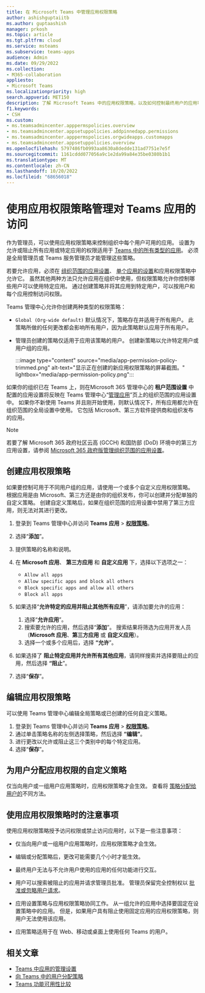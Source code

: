 ```yaml
---
title: 在 Microsoft Teams 中管理应用权限策略
author: ashishguptaiitb
ms.author: guptaashish
manager: prkosh
ms.topic: article
ms.tgt.pltfrm: cloud
ms.service: msteams
ms.subservice: teams-apps
audience: Admin
ms.date: 09/29/2022
ms.collection:
- M365-collaboration
appliesto:
- Microsoft Teams
ms.localizationpriority: high
search.appverid: MET150
description: 了解 Microsoft Teams 中的应用权限策略，以及如何控制最终用户的应用可用性。
f1.keywords:
- CSH
ms.custom:
- ms.teamsadmincenter.apppermspolicies.overview
- ms.teamsadmincenter.appsetuppolicies.addpinnedapp.permissions
- ms.teamsadmincenter.apppermspolicies.orgwideapps.customapps
- ms.teamsadmincenter.appsetuppolicies.overview
ms.openlocfilehash: 5797486fb0993aa8630a8dedde131ad7751e7e5f
ms.sourcegitcommit: 1161cddd077056a9c1e2da99a84e35be0380b1b1
ms.translationtype: MT
ms.contentlocale: zh-CN
ms.lasthandoff: 10/20/2022
ms.locfileid: "68656018"
---
```

# <a name="manage-access-to-teams-apps-using-app-permission-policies"></a>使用应用权限策略管理对 Teams 应用的访问

作为管理员，可以使用应用权限策略来控制组织中每个用户可用的应用。 设置为允许或阻止所有应用或特定应用的权限适用于 [Teams 中的所有类型的应用](deploy-apps-microsoft-teams-landing-page.md)。 必须是全局管理员或 Teams 服务管理员才能管理这些策略。

若要允许应用，必须在 [组织范围的应用设置](manage-apps.md#manage-org-wide-app-settings)、 [单个应用的设置](manage-apps.md#allow-and-block-apps)和应用权限策略中允许它。 虽然其他两种方法只允许应用在组织中使用，但权限策略允许你控制哪些用户可以使用特定应用。 通过创建策略并将其应用到特定用户，可以按用户和每个应用控制访问权限。

Teams 管理中心允许你创建两种类型的权限策略：

* `Global (Org-wide default)` 默认情况下，策略存在并适用于所有用户。 此策略所做的任何更改都会影响所有用户，因为此策略默认应用于所有用户。
* 管理员创建的策略仅适用于应用该策略的用户。 创建新策略以允许特定用户或用户组的应用。

   :::image type="content" source="media/app-permission-policy-trimmed.png" alt-text="显示正在创建的新应用权限策略的屏幕截图。" lightbox="media/app-permission-policy.png":::

如果你的组织已在 Teams 上，则在Microsoft 365 管理中心的 **租户范围设置** 中配置的应用设置将反映在 Teams 管理中心“[管理应用](https://admin.teams.microsoft.com/policies/manage-apps)”页上的组织范围的应用设置中。 如果你不新使用 Teams 并且刚开始使用，则默认情况下，所有应用都允许在组织范围的全局设置中使用。 它包括 Microsoft、第三方软件提供商和组织发布的应用。

> [!NOTE]
> 若要了解 Microsoft 365 政府社区云高 (GCCH) 和国防部 (DoD) 环境中的第三方应用设置，请参阅 [Microsoft 365 政府版管理组织范围的应用设置](manage-apps.md#manage-org-wide-app-settings-for-microsoft-365-government)。

## <a name="create-an-app-permission-policy"></a>创建应用权限策略

如果要控制可用于不同用户组的应用，请使用一个或多个自定义应用权限策略。 根据应用是由 Microsoft、第三方还是由你的组织发布，你可以创建并分配单独的自定义策略。 创建自定义策略后，如果在组织范围的应用设置中禁用了第三方应用，则无法对其进行更改。

1. 登录到 Teams 管理中心并访问 **Teams 应用** > **[权限策略](https://admin.teams.microsoft.com/policies/app-permission)**。
1. 选择“**添加**”。
1. 提供策略的名称和说明。
1. 在 **Microsoft 应用**、 **第三方应用** 和 **自定义应用** 下，选择以下选项之一：

    * `Allow all apps`
    * `Allow specific apps and block all others`
    * `Block specific apps and allow all others`
    * `Block all apps`

1. 如果选择“**允许特定的应用并阻止其他所有应用**”，请添加要允许的应用：

    1. 选择“**允许应用**”。
    1. 搜索要允许的应用，然后选择“**添加**”。 搜索结果将筛选为应用开发人员（**Microsoft 应用**、**第三方应用** 或 **自定义应用**）。
    1. 选择一个或多个应用后，选择 **“允许**”。

1. 如果选择了 **阻止特定应用并允许所有其他应用**，请同样搜索并选择要阻止的应用，然后选择 **“阻止**”。

1. 选择“**保存**”。

## <a name="edit-an-app-permission-policy"></a>编辑应用权限策略

可以使用 Teams 管理中心编辑全局策略或已创建的任何自定义策略。

1. 登录到 Teams 管理中心并访问 **Teams 应用** > **[权限策略](https://admin.teams.microsoft.com/policies/app-permission)**。
1. 通过单击策略名称的左侧选择策略，然后选择 **“编辑”**。
1. 进行更改以允许或阻止这三个类别中的每个特定应用。
1. 选择“**保存**”。

## <a name="assign-a-custom-policy-for-app-permissions-to-users"></a>为用户分配应用权限的自定义策略

仅当向用户或一组用户应用策略时，应用权限策略才会生效。 查看将 [策略分配给用户的](policy-assignment-overview.md#ways-to-assign-policies)不同方法。

## <a name="considerations-when-using-app-permission-policies"></a>使用应用权限策略时的注意事项

使用应用权限策略授予访问权限或禁止访问应用时，以下是一些注意事项：

* 仅当向用户或一组用户应用策略时，应用权限策略才会生效。

* 编辑或分配策略后，更改可能需要几个小时才能生效。

* 最终用户无法与不允许用户使用的应用的任何功能进行交互。

* 用户可以搜索被阻止的应用并请求管理员批准。 管理员保留完全控制权以 [批准或忽略用户请求](user-requests-approve-apps.md)。

* 应用设置策略与应用权限策略协同工作。 从一组允许的应用中选择要固定在设置策略中的应用。 但是，如果用户具有阻止使用固定应用的应用权限策略，则用户无法使用该应用。

* 应用策略适用于在 Web、移动或桌面上使用任何 Teams 的用户。

## <a name="related-articles"></a>相关文章

* [Teams 中应用的管理设置](admin-settings.md)
* [向 Teams 中的用户分配策略](policy-assignment-overview.md)
* [Teams 功能可用性比较](/office365/servicedescriptions/teams-service-description#feature-availability)
